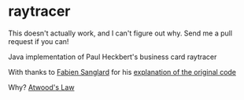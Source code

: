 raytracer
=========

This doesn't actually work, and I can't figure out why. Send me a pull request if you can!

Java implementation of Paul Heckbert's business card raytracer

With thanks to [Fabien Sanglard](http://fabiensanglard.net/) for his 
[explanation of the original code](http://fabiensanglard.net/rayTracing_back_of_business_card/index.php)

Why? [Atwood's Law](http://www.codinghorror.com/blog/2007/07/the-principle-of-least-power.html)
